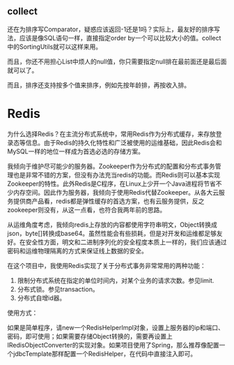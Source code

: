 ## collect

还在为排序写Comparator，疑惑应该返回-1还是1吗？实际上，最友好的排序写法，应该是像SQL语句一样，直接指定order by一个可以比较大小的值。collect中的SortingUtils就可以这样来用。

而且，你还不用担心List中烦人的null值，你只需要指定null排在最前面还是最后面就可以了。

而且，排序还支持按多个值来排序，例如先按年龄排，再按收入排。

# Redis

为什么选择Redis？在主流分布式系统中，常用Redis作为分布式缓存，来存放登录态等信息。由于Redis的持久化特性和广泛被使用的运维基础，因此Redis会和MySQL一样的地位一样成为首选必选的存储方案。

我倾向于维护尽可能少的服务器。Zookeeper作为分布式的配置和分布式事务管理也是非常不错的方案，但没有办法充当redis的功能。而Redis则可以基本实现Zookeeper的特性。此外Redis是C程序，在Linux上少开一个Java进程将节省不少内存空间。因此作为服务器，我倾向于使用Redis代替Zookeeper。从各大云服务提供商产品看，redis都是弹性缓存的首选方案，也有云服务提供，反之zookeeper则没有，从这一点看，也符合我两年前的思路。

从运维角度考虑，我倾向redis上存放的内容都使用字符串明文，Object转换成json，byte[]转换成base64。虽然性能会有些损耗，但是对开发和运维都足够友好。在安全性方面，明文和二进制序列化的安全程度本质上一样的，我们应该通过密码和运维物理隔离的方式来保证线上数据的安全。

在这个项目中，我使用Redis实现了关于分布式事务非常常用的两种功能：

1. 限制分布式系统在指定的单位时间内，对某个业务的请求次数。参见limit.
2. 分布式锁。参见transaction。
3. 分布式自增id器。

使用方式：

如果是简单程序，请new一个RedisHelperImpl对象，设置上服务器的ip和端口、密码，即可使用；如果需要存储Object转换的，需要再设置上IRedisObjectConverter的实现对象。如果项目使用了Spring，那么推荐像配置一个jdbcTemplate那样配置一个RedisHelper，在代码中直接注入即可。

